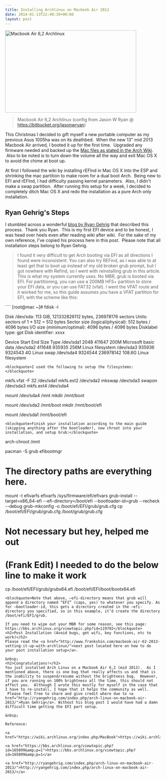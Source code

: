 ```yaml
---
title: Installing Archlinux on Macbook Air 2013
date: 2014-01-13T22:49:39+00:00
layout: post
---
```

<a href="https://blog.f604.xyz/wp-content/uploads/2014/01/FreedomX-1301141.png"><img class="wp-image-32 " src="https://blog.f604.xyz/wp-content/uploads/2014/01/FreedomX-1301141.png" alt="Macbook Air 6,2 Archlinux" width="424" height="265" /></a> 

> Macbook Air 6,2 Archlinux (config from Jason W Ryan @ https://bitbucket.org/jasonwryan)

This Christmas I decided to gift myself a new portable computer as my previous Asus 1005ha was on its deathbed.  When the new 13" mid 2013 Macbook Air arrived, I booted it up for the first time.  Upgraded any firmware needed and backed up the <a href="https://wiki.archlinux.org/index.php/MacBook#Installation_of_Mac_OS_X_and_firmware_update" target="_blank">Mac files as stated in the Arch Wiki</a>.  Also to be noted is to turn down the volume all the way and exit Mac OS X to avoid the chime at boot up.

At first I followed the wiki by installing rEFInd in Mac OS X into the ESP and shrinking the mac partition to make room for a dual boot Arch.  Being new to EFI and rEFInd, I had difficulty passing kernel parameters.  Also, I didn't make a swap partition.  After running this setup for a week, I decided to completely ditch Mac OS X and redo the installation as a pure Arch only installation.
<h2>Ryan Gehrig's Steps</h2>
I stumbled across a wonderful <a href="http://ryangehrig.com/index.php/arch-linux-on-macbook-air-2013/" target="_blank">blog by Ryan Gehrig</a> that described this process.  Thank you Ryan.  This is my first EFI device and to be honest, I was head over heels even after reading wiki after wiki.  For the sake of my own reference, I've copied his process here in this post.  Please note that all installation steps belong to Ryan Gehrig.
<blockquote>I found it very difficult to get Arch booting via EFI as all directions I found were inconsistent. You can also try REFind, as I was able to at least get that to boot up instead of my old broken grub prompt, but I got nowhere with Refind, so I went with reinstalling grub in this article. This is what my system currently uses. No MBR, grub is booted via EFI. For partitioning, you can use a 200MB HFS+ partition to store your EFI data, or you can use FAT32 (vfat). I went the VFAT route and it worked for me, so this guide assumes you have a VFAT partition for EFI, with the scheme like this:</blockquote>
````
[root@mac ~]# fdisk -l

Disk /dev/sda: 113 GiB, 121332826112 bytes, 236978176 sectors
Units: sectors of 1 * 512 = 512 bytes
Sector size (logical/physical): 512 bytes / 4096 bytes
I/O size (minimum/optimal): 4096 bytes / 4096 bytes
Disklabel type: gpt
Disk identifier: xxxx

Device Start End Size Type
/dev/sda1 2048 411647 200M Microsoft basic data
/dev/sda2 411648 935935 256M Linux filesystem
/dev/sda3 935936 9324543 4G Linux swap
/dev/sda4 9324544 236978142 108.6G Linux filesystem
````
<blockquote>I used the following to setup the filesystems:</blockquote>
````
mkfs.vfat -F 32 /dev/sda1
mkfs.ext2 /dev/sda2
mkswap /dev/sda3
swapon /dev/sda3
mkfs.ext4 /dev/sda4

mount /dev/sda4 /mnt
mkdir /mnt/boot

mount /dev/sda2 /mnt/boot
mkdir /mnt/boot/efi

mount /dev/sda1 /mnt/boot/efi
````
<blockquote>Finish your installation according to the main guide (skipping anything after the bootloader), now chroot into your installation, and setup Grub:</blockquote>
````
arch-chroot /mnt

pacman -S grub efibootmgr

# The directory paths are everything here.
mount -t efivarfs efivarfs /sys/firmware/efi/efivars
grub-install --target=x86_64-efi --efi-directory=/boot/efi --bootloader-id=grub --recheck --debug
grub-mkconfig -o /boot/efi/EFI/grub/grub.cfg
cp /boot/efi/EFI/grub/grub.cfg /boot/grub/grub.cfg

# Not necessary but hey, helped me out
# (Frank Edit) I needed to do the below line to make it work
cp /boot/efi/EFI/grub/grubx64.efi /boot/efi/EFI/boot/bootx64.efi</pre>
````
<blockquote>Note that above, –efi-directory means that grub will append a directory named “EFI” (caps, yes) to whatever you specify. As for –bootloader-id, this gets a directory created in the –efi-directory you specified, so in this example, it’d create the directory /boot/efi/EFI/grub.

If you need to wipe out your MBR for some reason, see this page: https://bbs.archlinux.org/viewtopic.php?id=119702</blockquote>
<h2>Post Installation (Avoid bugs, get wifi, key functions, etc to work)</h2>
Please read the <a href="http://www.frankshin.com/macbook-air-62-2013-setting-it-up-with-archlinux/">next post located here on how to do your post installation setup</a>.

&nbsp;
<h2>Congratulations!</h2>
You just installed Arch Linux on a Macbook Air 6,2 (mid 2013).  As I mentioned above, there is one bug that really affects us and that is the inability to suspend/resume without the brightness bug.  However, if you are running on 100% brightness all the time, this should not affect you.  Although I wrote this mostly for myself in the case that I have to re-install, I hope that it helps the community as well.  Please feel free to share and give credit where due to <a href="http://ryangehrig.com/index.php/arch-linux-on-macbook-air-2013/">Ryan Gehrig</a>. Without his blog post I would have had a damn difficult time getting the EFI part setup.

&nbsp;

Reference:

<a href="https://wiki.archlinux.org/index.php/MacBook">https://wiki.archlinux.org/index.php/MacBook</a>

<a href="https://bbs.archlinux.org/viewtopic.php?id=165899&amp;p=1">https://bbs.archlinux.org/viewtopic.php?id=165899&amp;p=1</a>

<a href="http://ryangehrig.com/index.php/arch-linux-on-macbook-air-2013/">http://ryangehrig.com/index.php/arch-linux-on-macbook-air-2013/</a>
